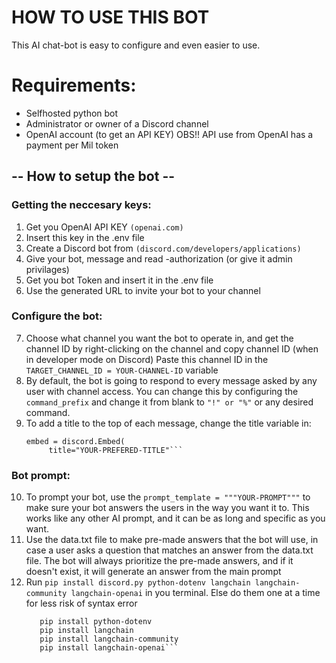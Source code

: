 # HOW TO USE THIS BOT

This AI chat-bot is easy to configure and even easier to use.

# Requirements:
- Selfhosted python bot
- Administrator or owner of a Discord channel
- OpenAI account (to get an API KEY) 
  OBS!! API use from OpenAI has a payment per Mil token


## -- How to setup the bot --

### Getting the neccesary keys:
1. Get you OpenAI API KEY 
   ```(openai.com)```
2. Insert this key in the .env file
3. Create a Discord bot from 
   ```(discord.com/developers/applications)```
4. Give your bot, message and read -authorization (or give it admin privilages)
5. Get you bot Token and insert it in the .env file
6. Use the generated URL to invite your bot to your channel

### Configure the bot:
7. Choose what channel you want the bot to operate in, and get the channel ID by right-clicking on the channel and copy channel ID (when in developer mode on Discord)
   Paste this channel ID in the ```TARGET_CHANNEL_ID = YOUR-CHANNEL-ID``` variable
8. By default, the bot is going to respond to every message asked by any user with channel access. 
   You can change this by configuring the ```command_prefix``` and change it from blank to ```"!" or "%"``` or any desired command.
9. To add a title to the top of each message, change the title variable in:
   ```#Build embed
   embed = discord.Embed(
        title="YOUR-PREFERED-TITLE"```

### Bot prompt:
10. To prompt your bot, use the ```prompt_template = """YOUR-PROMPT"""```
    to make sure your bot answers the users in the way you want it to.
    This works like any other AI prompt, and it can be as long and specific as you want.
11. Use the data.txt file to make pre-made answers that the bot will use, in case a user asks a question that matches an answer from the data.txt file.
    The bot will always prioritize the pre-made answers, and if it doesn't exist, it will generate an answer from the main prompt
12. Run ```pip install discord.py python-dotenv langchain langchain-community langchain-openai``` in you terminal.
    Else do them one at a time for less risk of syntax error
    ```pip install discord.py
       pip install python-dotenv 
       pip install langchain 
       pip install langchain-community 
       pip install langchain-openai```


